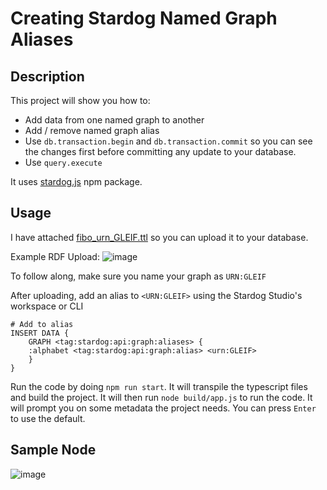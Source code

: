 # Creating Stardog Named Graph Aliases

## Description

This project will show you how to:

-   Add data from one named graph to another
-   Add / remove named graph alias
-   Use `db.transaction.begin` and `db.transaction.commit` so you can see the changes first before committing any update to your database.
-   Use `query.execute`

It uses [stardog.js](https://github.com/stardog-union/stardog.js) npm package.

## Usage

I have attached [fibo_urn_GLEIF.ttl](./data/fibo_urn_GLEIF.ttl) so you can upload it to your database.

Example RDF Upload:
![image](https://user-images.githubusercontent.com/3269153/111331934-befd3f80-8647-11eb-847d-eecf9c88b5d4.png)

To follow along, make sure you name your graph as `URN:GLEIF`

After uploading, add an alias to `<URN:GLEIF>` using the Stardog Studio's workspace or CLI
```
# Add to alias
INSERT DATA {
    GRAPH <tag:stardog:api:graph:aliases> {
    :alphabet <tag:stardog:api:graph:alias> <urn:GLEIF>
    }
}
```

Run the code by doing `npm run start`. It will transpile the typescript files and build the project. It will then run `node build/app.js` to run the code. It will prompt you on some metadata the project needs. You can press `Enter` to use the default.

## Sample Node
![image](https://user-images.githubusercontent.com/3269153/111330133-10a4ca80-8646-11eb-8f92-786f264ea3e9.png)
